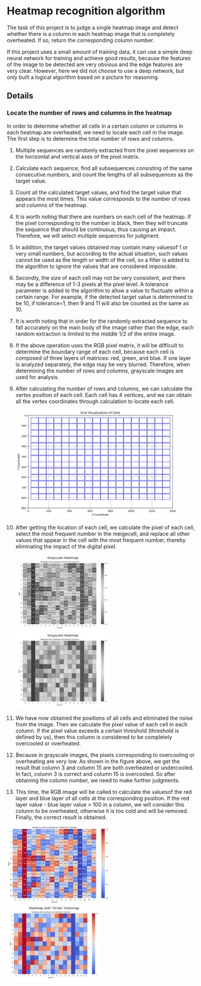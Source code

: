 # Heatmap recognition algorithm

The task of this project is to judge a single heatmap image and detect whether there is a column in each heatmap image that is completely overheated. If so, return the corresponding column number.

If this project uses a small amount of training data, it can use a simple deep neural network for training and achieve good results, because the features of the image to be detected are very obvious and the edge features are very clear. However, here we did not choose to use a deep network, but only built a logical algorithm based on a picture for reasoning.


## Details

### Locate the number of rows and columns in the heatmap

In order to determine whether all cells in a certain column or columns in each heatmap are overheated, we need to locate each cell in the image. The first step is to determine the total number of rows and columns.

1. Multiple sequences are randomly extracted from the pixel sequences on the horizontal and vertical axes of the pixel matrix.

2. Calculate each sequence, find all subsequences consisting of the same consecutive numbers, and count the lengths of all subsequences as the target value.

3. Count all the calculated target values, and find the target value that appears the most times. This value corresponds to the number of rows and columns of the heatmap.

4. It is worth noting that there are numbers on each cell of the heatmap. If the pixel corresponding to the number is black, then they will truncate the sequence that should be continuous, thus causing an impact. Therefore, we will select multiple sequences for judgment.

5. In addition, the target values ​​obtained may contain many values ​​of 1 or very small numbers, but according to the actual situation, such values ​​cannot be used as the length or width of the cell, so a filter is added to the algorithm to ignore the values ​​that are considered impossible.

6. Secondly, the size of each cell may not be very consistent, and there may be a difference of 1-3 pixels at the pixel level. A tolerance parameter is added to the algorithm to allow a value to fluctuate within a certain range. For example, if the detected target value is determined to be 10, if tolerance=1, then 9 and 11 will also be counted as the same as 10.

7. It is worth noting that in order for the randomly extracted sequence to fall accurately on the main body of the image rather than the edge, each random extraction is limited to the middle 1/2 of the entire image.

8. If the above operation uses the RGB pixel matrix, it will be difficult to determine the boundary range of each cell, because each cell is composed of three layers of matrices: red, green, and blue. If one layer is analyzed separately, the edge may be very blurred. Therefore, when determining the number of rows and columns, grayscale images are used for analysis.

9. After calculating the number of rows and columns, we can calculate the vertex position of each cell. Each cell has 4 vertices, and we can obtain all the vertex coordinates through calculation to locate each cell.

   <img src="./data/doc1.png" style="zoom:50%;" />

10. After getting the location of each cell, we calculate the pixel of each cell, select the most frequent number in the meigecell, and replace all other values ​​that appear in the cell with the most frequent number, thereby eliminating the impact of the digital pixel.

    <img src="./data/doc3.png" style="zoom:50%;" />

    <img src="./data/doc4.png" style="zoom:50%;" />

11. We have now obtained the positions of all cells and eliminated the noise from the image. Then we calculate the pixel value of each cell in each column. If the pixel value exceeds a certain threshold (threshold is defined by us), then this column is considered to be completely overcooled or overheated.
12. Because in grayscale images, the pixels corresponding to overcooling or overheating are very low. As shown in the figure above, we get the result that column 3 and column 15 are both overheated or undercooled. In fact, column 3 is correct and column 15 is overcooled. So after obtaining the column number, we need to make further judgments.
13. This time, the RGB image will be called to calculate the values ​​of the red layer and blue layer of all cells at the corresponding position. If the red layer value - blue layer value > 100 in a column, we will consider this column to be overheated, otherwise it is too cold and will be removed. Finally, the correct result is obtained.

<img src="./data/test2.jpg" style="zoom:30%;" />

<img src="./data/doc2.png" style="zoom:50%;" />
